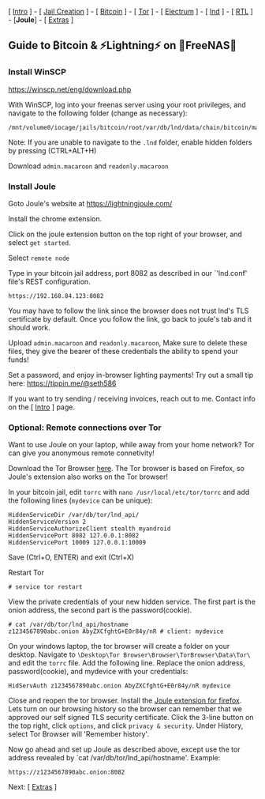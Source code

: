 [ [Intro](README.md) ] - [ [Jail Creation](freenas_1_jail_creation.md) ] - [ [Bitcoin](freenas_2_bitcoin.md) ] - [ [Tor](freenas_3_tor.md) ] - [ [Electrum](freenas_4_electrum.md) ] - [ [lnd](freenas_5_lnd.md) ] - [ [RTL](freenas_6_rtl.md) ] - [**Joule**] - [ [Extras](extras.md) ]

## Guide to ₿itcoin & ⚡Lightning️⚡ on 🦈FreeNAS🦈

### Install WinSCP
https://winscp.net/eng/download.php

With WinSCP, log into your freenas server using your root privileges, and navigate to the following folder (change as necessary):
```
/mnt/volume0/iocage/jails/bitcoin/root/var/db/lnd/data/chain/bitcoin/mainnet
```
Note: If you are unable to navigate to the `.lnd` folder, enable hidden folders by pressing (CTRL+ALT+H)

Download `admin.macaroon` and `readonly.macaroon`

### Install Joule

Goto Joule's website at https://lightningjoule.com/

Install the chrome extension.

Click on the joule extension button on the top right of your browser, and select `get started`. 

Select `remote node`

Type in your bitcoin jail address, port 8082 as described in our `'lnd.conf' file's REST configuration.
```
https://192.168.84.123:8082
```

You may have to follow the link since the browser does not trust lnd's TLS certificate by default. Once you follow the link, go back to joule's tab and it should work.

Upload `admin.macaroon` and `readonly.macaroon`, Make sure to delete these files, they give the bearer of these credentials the ability to spend your funds!

Set a password, and enjoy in-browser lighting payments! Try out a small tip here:
https://tippin.me/@seth586

If you want to try sending / receiving invoices, reach out to me. Contact info on the [ [Intro](README.md) ] page.

### Optional: Remote connections over Tor
Want to use Joule on your laptop, while away from your home network? Tor can give you anonymous remote connetivity!

Download the Tor Browser [here](https://www.torproject.org/download/). The Tor browser is based on Firefox, so Joule's extension also works on the Tor browser!

In your bitcoin jail, edit `torrc` with `nano /usr/local/etc/tor/torrc` and add the following lines (`mydevice` can be unique):

```
HiddenServiceDir /var/db/tor/lnd_api/
HiddenServiceVersion 2
HiddenServiceAuthorizeClient stealth myandroid
HiddenServicePort 8082 127.0.0.1:8082
HiddenServicePort 10009 127.0.0.1:10009
``` 
Save (Ctrl+O, ENTER) and exit (Ctrl+X)

Restart Tor 
```
# service tor restart
```

View the private credentials of your new hidden service. The first part is the onion address, the second part is the password(cookie).
```
# cat /var/db/tor/lnd_api/hostname
z1234567890abc.onion AbyZXCfghtG+E0r84y/nR # client: mydevice
```

On your windows laptop, the tor browser will create a folder on your desktop. Navigate to `\Desktop\Tor Browser\Browser\TorBrowser\Data\Tor\` and edit the `torrc` file. 
Add the following line. Replace the onion address, password(cookie), and mydevice with your credentials:
```
HidServAuth z1234567890abc.onion AbyZXCfghtG+E0r84y/nR mydevice
```

Close and reopen the tor browser. Install the [Joule extension for firefox](https://lightningjoule.com/). Lets turn on our browsing history so the browser can remember that we approved our self signed TLS security certificate. Click the 3-line button on the top right, click `options`, and click `privacy & security`.  Under History, select Tor Browser will 'Remember history'.

Now go ahead and set up Joule as described above, except use the tor address revealed by `cat /var/db/tor/lnd_api/hostname'. Example:
```
https://z1234567890abc.onion:8082
```

Next: [ [Extras](extras.md) ]
